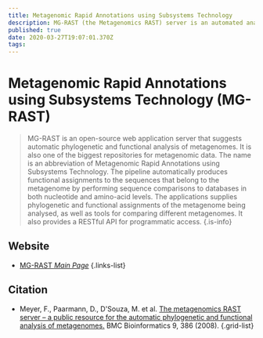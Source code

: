 ```yaml
---
title: Metagenomic Rapid Annotations using Subsystems Technology
description: MG-RAST (the Metagenomics RAST) server is an automated analysis platform for metagenomes providing quantitative insights into microbial populations based on sequence data. 
published: true
date: 2020-03-27T19:07:01.370Z
tags: 
---
```


# Metagenomic Rapid Annotations using Subsystems Technology (MG-RAST)

> MG-RAST is an open-source web application server that suggests automatic phylogenetic and functional analysis of metagenomes. It is also one of the biggest repositories for metagenomic data. The name is an abbreviation of Metagenomic Rapid Annotations using Subsystems Technology. The pipeline automatically produces functional assignments to the sequences that belong to the metagenome by performing sequence comparisons to databases in both nucleotide and amino-acid levels. The applications supplies phylogenetic and functional assignments of the metagenome being analysed, as well as tools for comparing different metagenomes. It also provides a RESTful API for programmatic access. 
{.is-info}

## Website

- [MG-RAST *Main Page*](http://metagenomics.anl.gov/)
{.links-list}

## Citation

- Meyer, F., Paarmann, D., D'Souza, M. et al. [The metagenomics RAST server – a public resource for the automatic phylogenetic and functional analysis of metagenomes.](https://bmcbioinformatics.biomedcentral.com/articles/10.1186/1471-2105-9-386) BMC Bioinformatics 9, 386 (2008). 
{.grid-list}